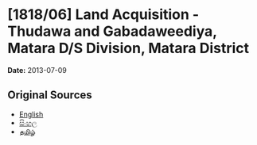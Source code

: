 # [1818/06] Land Acquisition - Thudawa and Gabadaweediya, Matara D/S Division, Matara District

**Date:** 2013-07-09

## Original Sources

- [English](https://documents.gov.lk/view/extra-gazettes/2013/7/1818-06_E.pdf)
- [සිංහල](https://documents.gov.lk/view/extra-gazettes/2013/7/1818-06_S.pdf)
- [தமிழ்](https://documents.gov.lk/view/extra-gazettes/2013/7/1818-06_T.pdf)
